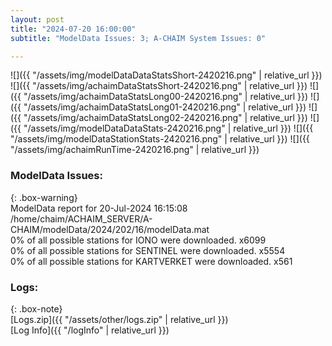 ```yaml
---
layout: post
title: "2024-07-20 16:00:00"
subtitle: "ModelData Issues: 3; A-CHAIM System Issues: 0"

---
```


![]({{ "/assets/img/modelDataDataStatsShort-2420216.png" | relative_url }})
![]({{ "/assets/img/achaimDataStatsShort-2420216.png" | relative_url }})
![]({{ "/assets/img/achaimDataStatsLong00-2420216.png" | relative_url }})
![]({{ "/assets/img/achaimDataStatsLong01-2420216.png" | relative_url }})
![]({{ "/assets/img/achaimDataStatsLong02-2420216.png" | relative_url }})
![]({{ "/assets/img/modelDataDataStats-2420216.png" | relative_url }})
![]({{ "/assets/img/modelDataStationStats-2420216.png" | relative_url }})
![]({{ "/assets/img/achaimRunTime-2420216.png" | relative_url }})


### ModelData Issues:  
  
{: .box-warning}  
 ModelData report for 20-Jul-2024 16:15:08   
 /home/chaim/ACHAIM_SERVER/A-CHAIM/modelData/2024/202/16/modelData.mat   
 0% of all possible stations for IONO were downloaded. x6099   
 0% of all possible stations for SENTINEL were downloaded. x5554   
 0% of all possible stations for KARTVERKET were downloaded. x561   
  


### Logs:  
  
{: .box-note}  
[Logs.zip]({{ "/assets/other/logs.zip" | relative_url }})  
[Log Info]({{ "/logInfo" | relative_url }})  
